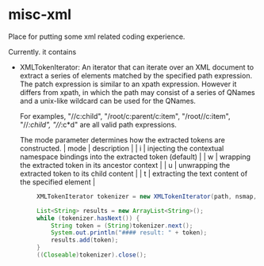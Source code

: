 misc-xml
========

Place for putting some xml related coding experience.

Currently. it contains
- XMLTokenIterator: An iterator that can iterate over an XML document to extract 
  a series of elements matched by the specified path expression. The patch expression
  is similar to an xpath expression. However it differs from xpath, in which the path
  may consist of a series of QNames and a unix-like wildcard can be used for the QNames.

  For examples, "//c:child", "/root/c:parent/c:item", "/root//c:item", "//*:child", "//*:c*d"
  are all valid path expressions.

  The mode parameter determines how the extracted tokens are constructed.
| mode | description |
| i    | injecting the contextual namespace bindings into the extracted token (default) |
| w    | wrapping the extracted token in its ancestor context |
| u    |  unwrapping the extracted token to its child content |
| t    |  extracting the text content of the specified element |


```java  
        XMLTokenIterator tokenizer = new XMLTokenIterator(path, nsmap, mode, in, charset);

        List<String> results = new ArrayList<String>();
        while (tokenizer.hasNext()) {
            String token = (String)tokenizer.next();            
            System.out.println("#### result: " + token);
            results.add(token);
        }
        ((Closeable)tokenizer).close();
```